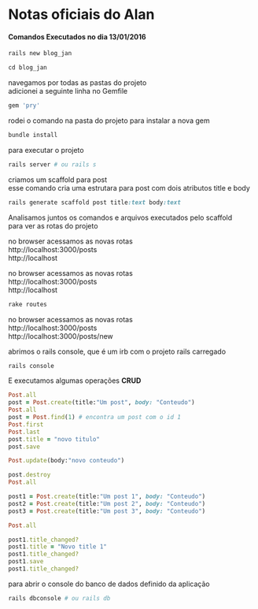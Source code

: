 # Notas oficiais do Alan

#### Comandos Executados no dia 13/01/2016

```ruby
rails new blog_jan

cd blog_jan
```
navegamos por todas as pastas do projeto  
adicionei a seguinte linha no Gemfile
```ruby
gem 'pry'
```

rodei o comando na pasta do projeto para instalar a nova gem
```ruby
bundle install
```

para executar o projeto
```ruby
rails server # ou rails s
```

criamos um scaffold para post  
esse comando cria uma estrutara para post com dois atributos title e body
```ruby
rails generate scaffold post title:text body:text
```

Analisamos juntos os comandos e arquivos executados pelo scaffold  
para ver as rotas do projeto

no browser acessamos as novas rotas  
http://localhost:3000/posts  
http://localhost

no browser acessamos as novas rotas  
http://localhost:3000/posts  
http://localhost
```ruby
rake routes
```
no browser acessamos as novas rotas  
http://localhost:3000/posts  
http://localhost:3000/posts/new

abrimos o rails console, que é um irb com o projeto rails carregado
```ruby
rails console
```

E executamos algumas operações **CRUD**
```ruby
Post.all
post = Post.create(title:"Um post", body: "Conteudo")
Post.all
post = Post.find(1) # encontra um post com o id 1
Post.first
Post.last
post.title = "novo titulo"
post.save

Post.update(body:"novo conteudo")

post.destroy
Post.all

post1 = Post.create(title:"Um post 1", body: "Conteudo")
post2 = Post.create(title:"Um post 2", body: "Conteudo")
post3 = Post.create(title:"Um post 3", body: "Conteudo")

Post.all

post1.title_changed?
post1.title = "Novo title 1"
post1.title_changed?
post1.save
post1.title_changed?
```

para abrir o console do banco de dados definido da aplicação
```ruby
rails dbconsole # ou rails db
```
